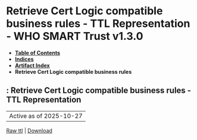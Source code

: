 # Retrieve Cert Logic compatible business rules - TTL Representation - WHO SMART Trust v1.3.0

* [**Table of Contents**](toc.md)
* [**Indices**](indices.md)
* [**Artifact Index**](artifacts.md)
* **Retrieve Cert Logic compatible business rules**

## : Retrieve Cert Logic compatible business rules - TTL Representation

| |
| :--- |
| Active as of 2025-10-27 |

[Raw ttl](Requirements-RetrieveBusinessRulesCertLogic.ttl) | [Download](Requirements-RetrieveBusinessRulesCertLogic.ttl)

